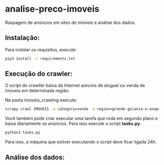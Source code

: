 # analise-preco-imoveis
Raspagem de anúncios em sites de imóveis e análise dos dados. 

## Instalação:

Para instalar os requisitos, execute:

```bash
pip3 install -r requirements.txt
```

## Execução do crawler:

O script do crawller baixa da Internet aúncios de aluguel ou venda de imoveis em determinada região.

Na pasta imoveis_crawling execute:

```bash
scrapy crawl IMOVEIS -a category=venda -a region=grande-goiania-e-anapolis -a state=go
```

Você também pode criar executar uma tarefa que roda em segundo plano e baixa diariamente os anúncios. Para isso execute o script **tasks.py**:

```bash
python3 tasks.py
```

Para isso, a máquina que estiver executando o script deve ficar ligada 24h. 

## Análise dos dados:

